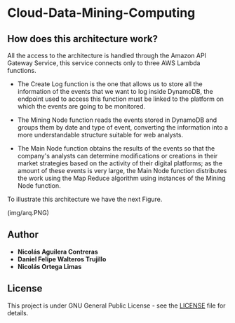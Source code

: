 # Cloud-Data-Mining-Computing

## How does this architecture work? 
All the access to the architecture is handled through the Amazon API Gateway Service, this service connects only to three AWS Lambda functions.

* The Create Log function is the one that allows us to store all the information of the events that we want to log inside DynamoDB, the endpoint used to access this function must be linked to the platform on which the events are going to be monitored.

* The Mining Node function reads the events stored in DynamoDB and groups them by date and type of event, converting the information into a more understandable structure suitable for web analysts.

* The Main Node function obtains the results of the events so that the company's analysts can determine modifications or creations in their market strategies based on the activity of their digital platforms; as the amount of these events is very large, the Main Node function distributes the work using the Map Reduce algorithm using instances of the Mining Node function.

To illustrate this architecture we have the next Figure.

(img/arq.PNG)

## Author

* **Nicolás Aguilera Contreras** 
* **Daniel Felipe Walteros Trujillo**
* **Nicolás Ortega Limas**

## License

This project is under GNU General Public License - see the [LICENSE](LICENSE) file for details.
